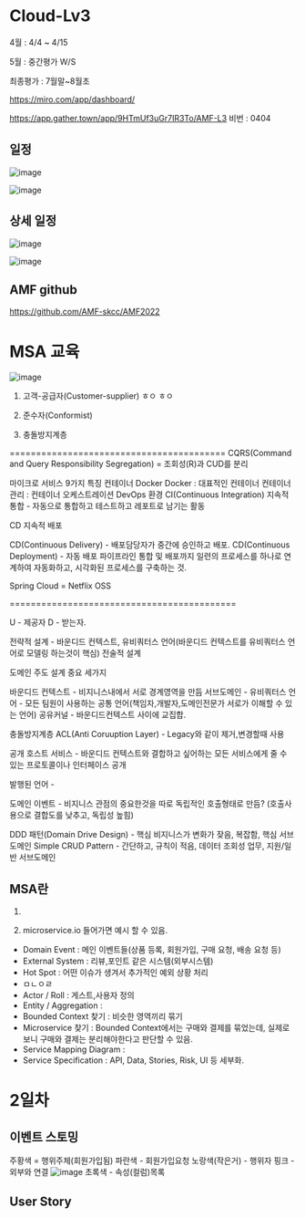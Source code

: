 # Cloud-Lv3

4월 : 4/4 ~ 4/15 

5월 : 중간평가 W/S 

최종평가 : 7월말~8월초

https://miro.com/app/dashboard/ 

https://app.gather.town/app/9HTmUf3uGr7IR3To/AMF-L3    비번 : 0404

## 일정

![image](https://user-images.githubusercontent.com/35188271/163151315-dc66d963-8a0e-4b10-9fae-08944ec3db60.png)

![image](https://user-images.githubusercontent.com/35188271/163151519-2cfe6cef-f96a-4c67-be50-f07786f7a843.png)

## 상세 일정
![image](https://user-images.githubusercontent.com/35188271/163078148-53d33a95-4cac-4d2e-b40e-4acf9ab9b92c.png)

![image](https://user-images.githubusercontent.com/35188271/163078217-db32d23c-d550-4f6c-9fdb-71434fba49d4.png)

## AMF github

https://github.com/AMF-skcc/AMF2022


# 


# MSA 교육


![image](https://user-images.githubusercontent.com/35188271/161655449-eaaa2feb-6477-4c90-8c7d-6d371346f6a0.png)



1. 고객-공급자(Customer-supplier)
ㅎㅇ
ㅎㅇ
2. 준수자(Conformist)

3. 충돌방지계층

=========================================
CQRS(Command and Query Responsibility Segregation) = 조회성(R)과 CUD를 분리

마이크로 서비스 9가지 특징
컨테이너 Docker
Docker : 대표적인 컨테이너
컨테이너 관리 : 컨테이너 오케스트레이션
DevOps 환경
CI(Continuous Integration) 지속적 통합 - 자동으로 통합하고 테스트하고 레포트로 남기는 활동

CD 지속적 배포

CD(Continuous Delivery) - 배포담당자가 중간에 승인하고 배포.
CD(Continuous Deployment) - 자동 배포
파이프라인
통합 및 배포까지 일련의 프로세스를 하나로 연계하여 자동화하고, 시각화된 프로세스를 구축하는 것.

Spring Cloud = Netflix OSS

===========================================

U - 제공자 D - 받는자.

전략적 설계 - 바운디드 컨텍스트, 유비쿼터스 언어(바운디드 컨텍스트를 유비쿼터스 언어로 모델링 하는것이 핵심) 전술적 설계

도메인 주도 설계 중요 세가지

바운디드 컨텍스트 - 비지니스내에서 서로 경계영역을 만듬
서브도메인 -
유비쿼터스 언어 - 모든 팀원이 사용하는 공통 언어(책임자,개발자,도메인전문가 서로가 이해할 수 있는 언어)
공유커널 - 바운디드컨텍스트 사이에 교집합.

충돌방지계층 ACL(Anti Coruuption Layer) - Legacy와 같이 제거,변경할때 사용

공개 호스트 서비스 - 바운디드 컨텍스트와 결합하고 싶어하는 모든 서비스에게 줄 수 있는 프로토콜이나 인터페이스 공개

발행된 언어 -

도메인 이벤트 - 비지니스 관점의 중요한것을 따로 독립적인 호출형태로 만듬? (호출사용으로 결합도를 낮추고, 독립성 높힘)

DDD 패턴(Domain Drive Design) - 핵심 비지니스가 변화가 잦음, 복잡함, 핵심 서브 도메인 Simple CRUD Pattern - 간단하고, 규칙이 적음, 데이터 조회성 업무, 지원/일반 서브도메인




## MSA란
1.

2. microservice.io 들어가면 예시 할 수 있음.


- Domain Event : 메인 이벤트들(상품 등록, 회원가입, 구매 요청, 배송 요청 등)
- External System : 리뷰,포인트 같은 시스템(외부시스템)
- Hot Spot : 어떤 이슈가 생겨서 추가적인 예외 상황 처리
- ㅁㄴㅇㄹ
- Actor / Roll : 게스트,사용자 정의
- Entity / Aggregation : 
- Bounded Context 찾기 : 비슷한 영역끼리 묶기
- Microservice 찾기 : Bounded Context에서는 구매와 결제를 묶었는데, 실제로 보니 구매와 결제는 분리해야한다고 판단할 수 있음.
- Service Mapping Diagram : 
- Service Specification : API, Data, Stories, Risk, UI 등 세부화.





# 2일차

## 이벤트 스토밍

주황색 = 행위주체(회원가입됨)
파란색 - 회원가입요청
노랑색(작은거) - 행위자
핑크 - 외부와 연결
![image](https://user-images.githubusercontent.com/35188271/161656010-f16fdc99-d0b8-4afa-b519-a079e31b6e75.png)
초록색 - 속성(컬럼)목록


## User Story

